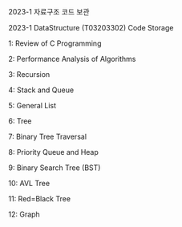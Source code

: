 2023-1 자료구조 코드 보관

2023-1 DataStructure (T03203302) Code Storage

1: Review of C Programming 

2: Performance Analysis of Algorithms

3: Recursion

4: Stack and Queue

5: General List

6: Tree

7: Binary Tree Traversal

8: Priority Queue and Heap

9: Binary Search Tree (BST)

10: AVL Tree

11: Red=Black Tree

12: Graph
